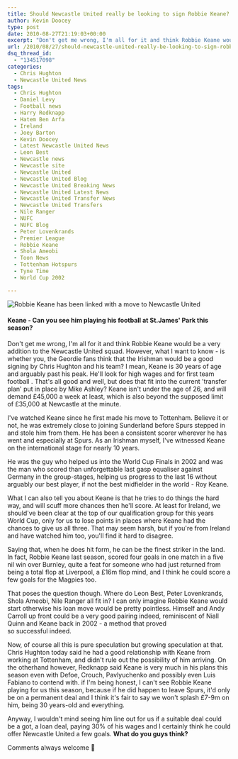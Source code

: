 ```yaml
---
title: Should Newcastle United really be looking to sign Robbie Keane?
author: Kevin Doocey
type: post
date: 2010-08-27T21:19:03+00:00
excerpt: "Don't get me wrong, I'm all for it and think Robbie Keane would be a very addition to the Newcastle United squad. However.."
url: /2010/08/27/should-newcastle-united-really-be-looking-to-sign-robbie-keane/
dsq_thread_id:
  - "134517098"
categories:
  - Chris Hughton
  - Newcastle United News
tags:
  - Chris Hughton
  - Daniel Levy
  - Football news
  - Harry Redknapp
  - Hatem Ben Arfa
  - Ireland
  - Joey Barton
  - Kevin Doocey
  - Latest Newcastle United News
  - Leon Best
  - Newcastle news
  - Newcastle site
  - Newcastle United
  - Newcastle United Blog
  - Newcastle United Breaking News
  - Newcastle United Latest News
  - Newcastle United Transfer News
  - Newcastle United Transfers
  - Nile Ranger
  - NUFC
  - NUFC Blog
  - Peter Lovenkrands
  - Premier League
  - Robbie Keane
  - Shola Ameobi
  - Toon News
  - Tottenham Hotspurs
  - Tyne Time
  - World Cup 2002

---
```

![Robbie Keane has been linked with a move to Newcastle United](http://static.guim.co.uk/sys-images/Football/Pix/pictures/2010/8/27/1282896163944/Robbie-Keane-006.jpg "Robbie Keane")

#### Keane - Can you see him playing his football at St.James' Park this season?

Don't get me wrong, I'm all for it and think Robbie Keane would be a very addition to the Newcastle United squad. However, what I want to know - is whether you, the Geordie fans think that the Irishman would be a good signing by Chris Hughton and his team? I mean, Keane is 30 years of age and arguably past his peak. He'll look for high wages and for first team football . That's all good and well, but does that fit into the current 'transfer plan' put in place by Mike Ashley? Keane isn't under the age of 26, and will demand £45,000 a week at least, which is also beyond the supposed limit of £35,000 at Newcastle at the minute.

I've watched Keane since he first made his move to Tottenham. Believe it or not, he was extremely close to joining Sunderland before Spurs stepped in and stole him from them. He has been a consistent scorer wherever he has went and especially at Spurs. As an Irishman myself, I've witnessed Keane on the international stage for nearly 10 years.

He was the guy who helped us into the World Cup Finals in 2002 and was the man who scored than unforgettable last gasp equaliser against Germany in the group-stages, helping us progress to the last 16 without arguably our best player, if not the best midfielder in the world - Roy Keane.

What I can also tell you about Keane is that he tries to do things the hard way, and will scuff more chances then he'll score. At least for Ireland, we should've been clear at the top of our qualification group for this years World Cup, only for us to lose points in places where Keane had the chances to give us all three. That may seem harsh, but if you're from Ireland and have watched him too, you'll find it hard to disagree.

Saying that, when he does hit form, he can be the finest striker in the land. In fact, Robbie Keane last season, scored four goals in one match in a five nil win over Burnley, quite a feat for someone who had just returned from being a total flop at Liverpool, a £16m flop mind, and I think he could score a few goals for the Magpies too.

That poses the question though. Where do Leon Best, Peter Lovenkrands, Shola Ameobi, Nile Ranger all fit in? I can only imagine Robbie Keane would start otherwise his loan move would be pretty pointless. Himself and Andy Carroll up front could be a very good pairing indeed, reminiscent of Niall Quinn and Keane back in 2002 - a method that proved so successful indeed.

Now, of course all this is pure speculation but growing speculation at that. Chris Hughton today said he had a good relationship with Keane from working at Tottenham, and didn't rule out the possibility of him arriving. On the otherhand however, Redknapp said Keane is very much in his plans this season even with Defoe, Crouch, Pavlyuchenko and possibly even Luis Fabiano to contend with. if I'm being honest, I can't see Robbie Keane playing for us this season, because if he did happen to leave Spurs, it'd only be on a permanent deal and I think it's fair to say we won't splash £7-9m on him, being 30 years-old and everything.

Anyway, I wouldn't mind seeing him line out for us if a suitable deal could be a got, a loan deal, paying 30% of his wages and I certainly think he could offer Newcastle United a few goals. **What do you guys think?**

Comments always welcome 🙂
